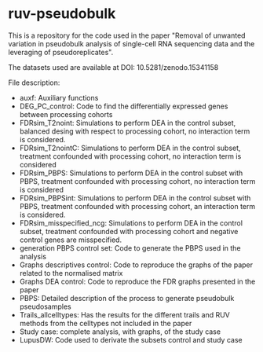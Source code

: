 # ruv-pseudobulk

This is a repository for the code used in the paper "Removal of unwanted variation in pseudobulk analysis of single-cell RNA sequencing data and the leveraging of pseudoreplicates".

The datasets used are available at DOI: 10.5281/zenodo.15341158

File description:
- auxf: Auxiliary functions
- DEG_PC_control: Code to find the differentially expressed genes between processing cohorts
- FDRsim_T2noint: Simulations to perform DEA in the control subset, balanced desing with respect to processing cohort, no interaction term is considered.
- FDRsim_T2nointC: Simulations to perform DEA in the control subset, treatment confounded with processing cohort, no interaction term is considered
- FDRsim_PBPS: Simulations to perform DEA in the control subset with PBPS, treatment confounded with processing cohort, no interaction term is considered
- FDRsim_PBPSint: Simulations to perform DEA in the control subset with PBPS, treatment confounded with processing cohort, an interaction term is considered.
- FDRsim_misspecified_ncg: Simulations to perform DEA in the control subset, treatment confounded with processing cohort and negative control genes are misspecified.
- generation PBPS control set: Code to generate the PBPS used in the analysis
- Graphs descriptives control: Code to reproduce the graphs of the paper related to the normalised matrix
- Graphs DEA control: Code to reproduce the FDR graphs presented in the paper
- PBPS: Detailed description of the process to generate pseudobulk pseudosamples
- Trails_allcelltypes: Has the results for the different trails and RUV methods from the celltypes not included in the paper
- Study case: complete analysis, with graphs, of the study case
- LupusDW: Code used to derivate the subsets control and study case



